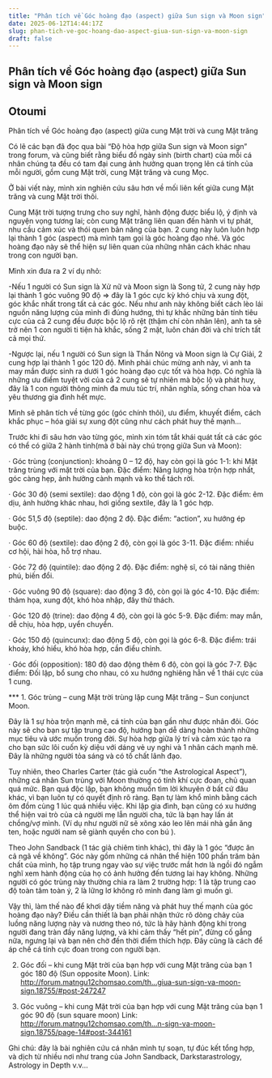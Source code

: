 ```yaml
---
title: "Phân tích về Góc hoàng đạo (aspect) giữa Sun sign và Moon sign"
date: 2025-06-12T14:44:17Z
slug: phan-tich-ve-goc-hoang-dao-aspect-giua-sun-sign-va-moon-sign
draft: false
---
```


## Phân tích về Góc hoàng đạo (aspect) giữa Sun sign và Moon sign

## Otoumi

Phân tích về Góc hoàng đạo (aspect) giữa cung Mặt trời và cung Mặt trăng
 
 
Có lẽ các bạn đã đọc qua bài “Độ hòa hợp giữa Sun sign và Moon sign” trong forum, và cũng biết rằng biểu đồ ngày sinh (birth chart) của mỗi cá nhân chúng ta đều có tam đại cung ảnh hưởng quan trọng lên cá tính của mỗi người, gồm cung Mặt trời, cung Mặt trăng và cung Mọc.
 
Ở bài viết này, mình xin nghiên cứu sâu hơn về mối liên kết giữa cung Mặt trăng và cung Mặt trời thôi.
 
Cung Mặt trời tượng trưng cho suy nghĩ, hành động được biểu lộ, ý định và nguyện vọng tương lai; còn cung Mặt trăng liên quan đến hành vi tự phát, nhu cầu cảm xúc và thói quen bản năng của bạn. 2 cung này luôn luôn hợp lại thành 1 góc (aspect) mà mình tạm gọi là góc hoàng đạo nhé. Và góc hoàng đạo này sẽ thể hiện sự liên quan của những nhân cách khác nhau trong con người bạn.
 
Mình xin đưa ra 2 ví dụ nhỏ: 
 
-Nếu 1 người có Sun sign là Xử nữ và Moon sign là Song tử, 2 cung này hợp lại thành 1 góc vuông 90 độ => đây là 1 góc cực kỳ khó chịu và xung đột, góc khắc nhất trong tất cả các góc. Nếu như anh này không biết cách lèo lái nguồn năng lượng của mình đi đúng hướng, thì tự khắc những bản tính tiêu cực của cả 2 cung đều được bộc lộ rõ rệt (thậm chí còn nhân lên), anh ta sẽ trở nên 1 con người ti tiện hà khắc, sống 2 mặt, luôn chán đời và chỉ trích tất cả mọi thứ.
 
-Ngược lại, nếu 1 người có Sun sign là Thần Nông và Moon sign là Cự Giải, 2 cung hợp lại thành 1 góc 120 độ. Mình phải chúc mừng anh này, vì anh ta may mắn được sinh ra dưới 1 góc hoàng đạo cực tốt và hòa hợp. Có nghĩa là những ưu điểm tuyệt vời của cả 2 cung sẽ tự nhiên mà bộc lộ và phát huy, đây là 1 con người thông minh đa mưu túc trí, nhân nghĩa, sống chan hòa và yêu thương gia đình hết mực.
 
Mình sẽ phân tích về từng góc (góc chính thôi), ưu điểm, khuyết điểm, cách khắc phục – hóa giải sự xung đột cũng như cách phát huy thế mạnh...
 
 
Trước khi đi sâu hơn vào từng góc, mình xin tóm tắt khái quát tất cả các góc có thể có giữa 2 hành tinh(mà ở bài này chú trọng giữa Sun và Moon):
 
· Góc trùng (conjunction): khoảng 0 – 12 độ, hay còn gọi là góc 1-1: khi Mặt trăng trùng với mặt trời của bạn.
Đặc điểm: Năng lượng hòa trộn hợp nhất, góc càng hẹp, ảnh hưởng cành mạnh và ko thể tách rời.
 
· Góc 30 độ (semi sextile): dao động 1 độ, còn gọi là góc 2-12.
Đặc điểm: êm dịu, ảnh hưởng khác nhau, hơi giống sextile, đây là 1 góc hợp.
 
· Góc 51,5 độ (septile): dao động 2 độ.
Đặc điểm: “action”, xu hướng ép buộc.
 
· Góc 60 độ (sextile): dao động 2 độ, còn gọi là góc 3-11.
Đặc điểm: nhiều cơ hội, hài hòa, hỗ trợ nhau.
 
· Góc 72 độ (quintile): dao động 2 độ.
Đặc điểm: nghệ sĩ, có tài năng thiên phú, biến đổi.
 
· Góc vuông 90 độ (square): dao động 3 độ, còn gọi là góc 4-10.
Đặc điểm: thảm họa, xung đột, khó hòa nhập, đầy thử thách.
 
· Góc 120 độ (trine): dao động 4 độ, còn gọi là góc 5-9.
Đặc điểm: may mắn, dễ chịu, hòa hợp, uyển chuyển.
 
· Góc 150 độ (quincunx): dao động 5 độ, còn gọi là góc 6-8.
Đặc điểm: trái khoáy, khó hiểu, khó hòa hợp, cần điểu chỉnh.
 
· Góc đối (opposition): 180 độ dao động thêm 6 độ, còn gọi là góc 7-7.
Đặc điểm: Đối lập, bổ sung cho nhau, có xu hướng nghiêng hẳn về 1 thái cực của 1 cung.
 
***​ ​1.  Góc trùng – cung Mặt trời trùng lặp cung Mặt trăng – Sun conjunct Moon.
 
Đây là 1 sự hòa trộn mạnh mẽ, cá tính của bạn gần như được nhân đôi. Góc này sẽ cho bạn sự tập trung cao độ, hướng bạn dễ dàng hoàn thành những mục tiêu và ước muốn trong đời. Sự hòa hợp giữa lý trí và cảm xúc tạo ra cho bạn sức lôi cuốn kỳ diệu với dáng vẻ uy nghi và 1 nhân cách mạnh mẽ. Đây là những người tỏa sáng và có tố chất lãnh đạo.
 
Tuy nhiên, theo Charles Carter (tác giả cuốn “the Astrological Aspect”), những cá nhân Sun trùng với Moon thường có tính khí cực đoan, chủ quan quá mức. Bạn quá độc lập, bạn không muốn tìm lời khuyên ở bất cứ đâu khác, vì bạn luôn tự có quyết định rõ ràng. Bạn tự làm khổ mình bằng cách ôm đồm cùng 1 lúc quá nhiều việc. Khi lập gia đình, bạn cũng có xu hướng thể hiện vai trò của cả người mẹ lẫn người cha, tức là bạn hay lấn át chồng/vợ mình. (Ví dụ như người nữ sẽ xông xáo leo lên mái nhà gắn ăng ten, hoặc người nam sẽ giành quyền cho con bú ).
 
Theo John Sandback (1 tác giả chiêm tinh khác), thì đây là 1 góc “được ăn cả ngã về không”. Góc này gồm những cá nhân thể hiện 100 phần trăm bản chất của mình, họ tập trung ngay vào sự việc trước mắt hơn là ngồi đó ngẫm nghĩ xem hành động của họ có ảnh hưởng đến tương lai hay không. Những người có góc trùng này thường chia ra làm 2 trường hợp: 1 là tập trung cao độ toàn tâm toàn ý, 2 là lững lơ không rõ mình đang làm gì muốn gì.
 
Vậy thì, làm thế nào để khơi dậy tiềm năng và phát huy thế mạnh của góc hoàng đạo này? Điều cần thiết là bạn phải nhận thức rõ dòng chảy của luồng năng lượng này và nương theo nó, tức là hãy hành động khi trong người đang tràn đầy năng lượng, và khi cảm thấy “hết pin”, đừng cố gắng nữa, ngưng lại và bạn nên chờ đến thời điểm thích hợp. Đây cũng là cách để áp chế cá tính cực đoan trong con người bạn.
 
2. Góc đối – khi cung Mặt trời của bạn hợp với cung Mặt trăng của bạn 1 góc 180 độ (Sun opposite Moon).
Link: http://forum.matngu12chomsao.com/th...giua-sun-sign-va-moon-sign.18755/#post-247247 
 
3. Góc vuông – khi cung Mặt trời của bạn hợp với cung Mặt trăng của bạn 1 góc 90 độ (sun square moon)
Link: http://forum.matngu12chomsao.com/th...n-sign-va-moon-sign.18755/page-14#post-344161 
 
Ghi chú: đây là bài nghiên cứu cá nhân mình tự soạn, tự đúc kết tổng hợp, và dịch từ nhiều nơi như trang của John Sandback, Darkstarastrology, Astrology in Depth v.v...
